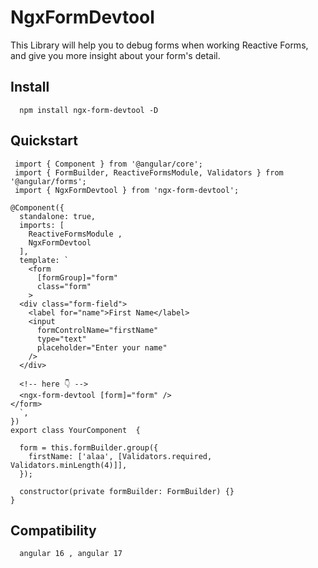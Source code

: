 # NgxFormDevtool

This Library will help you to debug forms when working Reactive Forms, and give you more insight about your form's detail.

## Install

```
  npm install ngx-form-devtool -D

```

## Quickstart

```
 import { Component } from '@angular/core';
 import { FormBuilder, ReactiveFormsModule, Validators } from '@angular/forms';
 import { NgxFormDevtool } from 'ngx-form-devtool';

@Component({
  standalone: true,
  imports: [
    ReactiveFormsModule ,
    NgxFormDevtool
  ],
  template: `
    <form
      [formGroup]="form"
      class="form"
    >
  <div class="form-field">
    <label for="name">First Name</label>
    <input
      formControlName="firstName"
      type="text"
      placeholder="Enter your name"
    />
  </div>

  <!-- here 👇 -->
  <ngx-form-devtool [form]="form" />
</form>
  `,
})
export class YourComponent  {

  form = this.formBuilder.group({
    firstName: ['alaa', [Validators.required, Validators.minLength(4)]],
  });

  constructor(private formBuilder: FormBuilder) {}
}

```

## Compatibility

```
  angular 16 , angular 17

```
